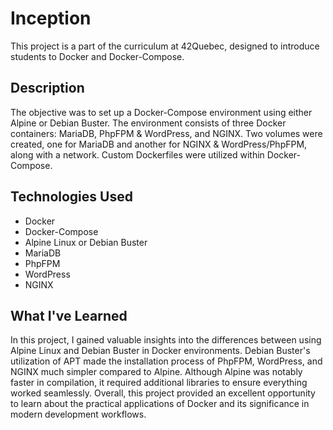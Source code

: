 # Inception

This project is a part of the curriculum at 42Quebec, designed to introduce students to Docker and Docker-Compose. 

## Description

The objective was to set up a Docker-Compose environment using either Alpine or Debian Buster. The environment consists of three Docker containers: MariaDB, PhpFPM & WordPress, and NGINX. Two volumes were created, one for MariaDB and another for NGINX & WordPress/PhpFPM, along with a network. Custom Dockerfiles were utilized within Docker-Compose.

## Technologies Used

- Docker
- Docker-Compose
- Alpine Linux or Debian Buster
- MariaDB
- PhpFPM
- WordPress
- NGINX

## What I've Learned

In this project, I gained valuable insights into the differences between using Alpine Linux and Debian Buster in Docker environments. Debian Buster's utilization of APT made the installation process of PhpFPM, WordPress, and NGINX much simpler compared to Alpine. Although Alpine was notably faster in compilation, it required additional libraries to ensure everything worked seamlessly. Overall, this project provided an excellent opportunity to learn about the practical applications of Docker and its significance in modern development workflows.
